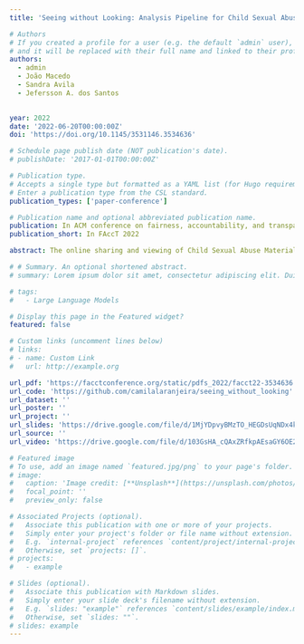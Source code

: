 ```yaml
---
title: 'Seeing without Looking: Analysis Pipeline for Child Sexual Abuse Datasets'

# Authors
# If you created a profile for a user (e.g. the default `admin` user), write the username (folder name) here
# and it will be replaced with their full name and linked to their profile.
authors:
  - admin
  - João Macedo
  - Sandra Avila
  - Jefersson A. dos Santos
  

year: 2022
date: '2022-06-20T00:00:00Z'
doi: 'https://doi.org/10.1145/3531146.3534636'

# Schedule page publish date (NOT publication's date).
# publishDate: '2017-01-01T00:00:00Z'

# Publication type.
# Accepts a single type but formatted as a YAML list (for Hugo requirements).
# Enter a publication type from the CSL standard.
publication_types: ['paper-conference']

# Publication name and optional abbreviated publication name.
publication: In ACM conference on fairness, accountability, and transparency (FAccT 2022)
publication_short: In FAccT 2022

abstract: The online sharing and viewing of Child Sexual Abuse Material (CSAM) are growing fast, such that human experts can no longer handle the manual inspection. However, the automatic classification of CSAM is a challenging field of research, largely due to the inaccessibility of target data that is — and should forever be — private and in sole possession of law enforcement agencies. To aid researchers in drawing insights from unseen data and safely providing further understanding of CSAM images, we propose an analysis template that goes beyond the statistics of the dataset and respective labels. It focuses on the extraction of automatic signals, provided both by pre-trained machine learning models, e.g., object categories and pornography detection, as well as image metrics such as luminance and sharpness. Only aggregated statistics of sparse signals are provided to guarantee the anonymity of children and adolescents victimized. The pipeline allows filtering the data by applying thresholds to each specified signal and provides the distribution of such signals within the subset, correlations between signals, as well as a bias evaluation. We demonstrated our proposal on the Region-based annotated Child Pornography Dataset (RCPD), one of the few CSAM benchmarks in the literature, composed of over 2000 samples among regular and CSAM images, produced in partnership with Brazil’s Federal Police. Although noisy and limited in several senses, we argue that automatic signals can highlight important aspects of the overall distribution of data, which is valuable for databases that can not be disclosed. Our goal is to safely publicize the characteristics of CSAM datasets, encouraging researchers to join the field and perhaps other institutions to provide similar reports on their benchmarks.

# # Summary. An optional shortened abstract.
# summary: Lorem ipsum dolor sit amet, consectetur adipiscing elit. Duis posuere tellus ac convallis placerat. Proin tincidunt magna sed ex sollicitudin condimentum.

# tags:
#   - Large Language Models

# Display this page in the Featured widget?
featured: false

# Custom links (uncomment lines below)
# links:
# - name: Custom Link
#   url: http://example.org

url_pdf: 'https://facctconference.org/static/pdfs_2022/facct22-3534636.pdf'
url_code: 'https://github.com/camilalaranjeira/seeing_without_looking'
url_dataset: ''
url_poster: ''
url_project: ''
url_slides: 'https://drive.google.com/file/d/1MjYDpvyBMzTO_HEGDsUqNDx4kwe5RcFw/view?usp=share_link'
url_source: ''
url_video: 'https://drive.google.com/file/d/103GsHA_cQAxZRfkpAEsaGY6OE2qL0Y7C/view?usp=share_link'

# Featured image
# To use, add an image named `featured.jpg/png` to your page's folder.
# image:
#   caption: 'Image credit: [**Unsplash**](https://unsplash.com/photos/pLCdAaMFLTE)'
#   focal_point: ''
#   preview_only: false

# Associated Projects (optional).
#   Associate this publication with one or more of your projects.
#   Simply enter your project's folder or file name without extension.
#   E.g. `internal-project` references `content/project/internal-project/index.md`.
#   Otherwise, set `projects: []`.
# projects:
#   - example

# Slides (optional).
#   Associate this publication with Markdown slides.
#   Simply enter your slide deck's filename without extension.
#   E.g. `slides: "example"` references `content/slides/example/index.md`.
#   Otherwise, set `slides: ""`.
# slides: example
---
```


<!-- {{% callout note %}}
Click the _Cite_ button above to demo the feature to enable visitors to import publication metadata into their reference management software.
{{% /callout %}}

{{% callout note %}}
Create your slides in Markdown - click the _Slides_ button to check out the example.
{{% /callout %}}

Add the publication's **full text** or **supplementary notes** here. You can use rich formatting such as including [code, math, and images](https://docs.hugoblox.com/content/writing-markdown-latex/). -->
